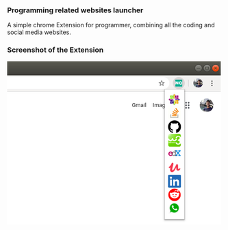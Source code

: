 ### Programming related websites launcher
A simple chrome Extension for programmer, combining all the coding and social media websites.

### Screenshot of the Extension
![](images/screenshot.png)
